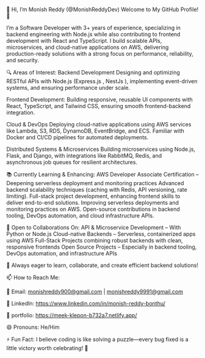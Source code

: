 
👋 Hi, I’m Monish Reddy (@MonishReddyDev)
Welcome to My GitHub Profile! 👋

I’m a Software Developer with 3+ years of experience, specializing in backend engineering with Node.js while also contributing to frontend development with React and TypeScript. I build scalable APIs, microservices, and cloud-native applications on AWS, delivering production-ready solutions with a strong focus on performance, reliability, and security.

🔍 Areas of Interest:
Backend Development
Designing and optimizing RESTful APIs with Node.js (Express.js , NestJs ), implementing event-driven systems, and ensuring performance under scale.

Frontend Development: Building responsive, reusable UI components with React, TypeScript, and Tailwind CSS, ensuring smooth frontend-backend integration.

Cloud & DevOps
Deploying cloud-native applications using AWS services like Lambda, S3, RDS, DynamoDB, EventBridge, and ECS. Familiar with Docker and CI/CD pipelines for automated deployments.

Distributed Systems & Microservices
Building microservices using Node.js, Flask, and Django, with integrations like RabbitMQ, Redis, and asynchronous job queues for resilient architectures.


📚 Currently Learning & Enhancing:
AWS Developer Associate Certification – Deepening serverless deployment and monitoring practices
Advanced backend scalability techniques (caching with Redis, API versioning, rate limiting).
Full-stack project development, enhancing frontend skills to deliver end-to-end solutions.
Improving serverless deployments and monitoring practices on AWS.
Open-source contributions in backend tooling, DevOps automation, and cloud infrastructure APIs.


🤝 Open to Collaborations On:
API & Microservice Development – With Python or Node.js
Cloud-native Backends – Serverless, containerized apps using AWS
Full-Stack Projects combining robust backends with clean, responsive frontends
Open Source Projects – Especially in backend tooling, DevOps automation, and infrastructure APIs


🚀 Always eager to learn, collaborate, and create efficient backend solutions!

📫 How to Reach Me:

📧 Email: monishreddy900@gmail.com | monishreddy9991@gmail.com

💼 LinkedIn: https://www.linkedin.com/in/monish-reddy-bonthu/

💼 portfolio: https://meek-klepon-b732a7.netlify.app/

😄 Pronouns:
He/Him

⚡ Fun Fact:
I believe coding is like solving a puzzle—every bug fixed is a little victory worth celebrating! 🧩

